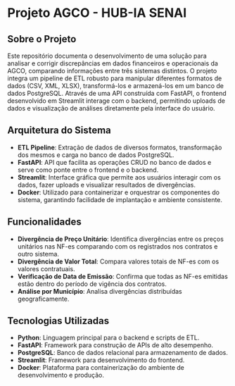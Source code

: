 # Projeto AGCO - HUB-IA SENAI

## Sobre o Projeto

Este repositório documenta o desenvolvimento de uma solução para analisar e corrigir discrepâncias em dados financeiros e operacionais da AGCO, comparando informações entre três sistemas distintos. O projeto integra um pipeline de ETL robusto para manipular diferentes formatos de dados (CSV, XML, XLSX), transformá-los e armazená-los em um banco de dados PostgreSQL. Através de uma API construída com FastAPI, o frontend desenvolvido em Streamlit interage com o backend, permitindo uploads de dados e visualização de análises diretamente pela interface do usuário.

## Arquitetura do Sistema

- **ETL Pipeline**: Extração de dados de diversos formatos, transformação dos mesmos e carga no banco de dados PostgreSQL.
- **FastAPI**: API que facilita as operações CRUD no banco de dados e serve como ponte entre o frontend e o backend.
- **Streamlit**: Interface gráfica que permite aos usuários interagir com os dados, fazer uploads e visualizar resultados de divergências.
- **Docker**: Utilizado para containerizar e orquestrar os componentes do sistema, garantindo facilidade de implantação e ambiente consistente.

## Funcionalidades

- **Divergência de Preço Unitário**: Identifica divergências entre os preços unitários nas NF-es comparando com os registrados nos contratos e outro sistema.
- **Divergência de Valor Total**: Compara valores totais de NF-es com os valores contratuais.
- **Verificação de Data de Emissão**: Confirma que todas as NF-es emitidas estão dentro do período de vigência dos contratos.
- **Análise por Município**: Analisa divergências distribuídas geograficamente.

## Tecnologias Utilizadas

- **Python**: Linguagem principal para o backend e scripts de ETL.
- **FastAPI**: Framework para construção de APIs de alto desempenho.
- **PostgreSQL**: Banco de dados relacional para armazenamento de dados.
- **Streamlit**: Framework para desenvolvimento do frontend.
- **Docker**: Plataforma para containerização do ambiente de desenvolvimento e produção.

